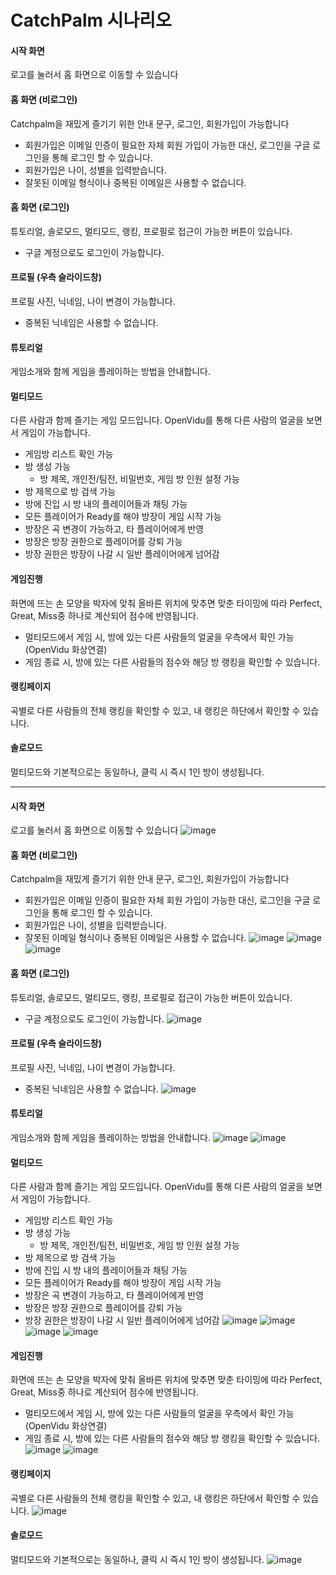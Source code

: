 # CatchPalm 시나리오

#### 시작 화면
로고를 눌러서 홈 화면으로 이동할 수 있습니다

#### 홈 화면 (비로그인)
Catchpalm을 재밌게 즐기기 위한 안내 문구, 로그인, 회원가입이 가능합니다
- 회원가입은 이메일 인증이 필요한 자체 회원 가입이 가능한 대신, 로그인을 구글 로그인을 통해 로그인 할 수 있습니다.
- 회원가입은 나이, 성별을 입력받습니다.
- 잘못된 이메일 형식이나 중복된 이메일은 사용할 수 없습니다.

#### 홈 화면 (로그인)
튜토리얼, 솔로모드, 멀티모드, 랭킹, 프로필로 접근이 가능한 버튼이 있습니다.
- 구글 계정으로도 로그인이 가능합니다.

#### 프로필 (우측 슬라이드창)
프로필 사진, 닉네임, 나이 변경이 가능합니다.
- 중복된 닉네임은 사용할 수 없습니다.

#### 튜토리얼
게임소개와 함께 게임을 플레이하는 방법을 안내합니다.

#### 멀티모드
다른 사람과 함께 즐기는 게임 모드입니다. OpenVidu를 통해 다른 사람의 얼굴을 보면서 게임이 가능합니다.
- 게임방 리스트 확인 가능
- 방 생성 가능
  - 방 제목, 개인전/팀전, 비밀번호, 게임 방 인원 설정 가능
- 방 제목으로 방 검색 가능
- 방에 진입 시 방 내의 플레이어들과 채팅 가능
- 모든 플레이어가 Ready를 해야 방장이 게임 시작 가능
- 방장은 곡 변경이 가능하고, 타 플레이어에게 반영
- 방장은 방장 권한으로 플레이어를 강퇴 가능
- 방장 권한은 방장이 나갈 시 일반 플레이어에게 넘어감

#### 게임진행
화면에 뜨는 손 모양을 박자에 맞춰 올바른 위치에 맞추면 맞춘 타이밍에 따라 Perfect, Great, Miss중 하나로 계산되어 점수에 반영됩니다.
- 멀티모드에서 게임 시, 방에 있는 다른 사람들의 얼굴을 우측에서 확인 가능 (OpenVidu 화상연결) 
- 게임 종료 시, 방에 있는 다른 사람들의 점수와 해당 방 랭킹을 확인할 수 있습니다.

#### 랭킹페이지
곡별로 다른 사람들의 전체 랭킹을 확인할 수 있고, 내 랭킹은 하단에서 확인할 수 있습니다.

#### 솔로모드
멀티모드와 기본적으로는 동일하나, 클릭 시 즉시 1인 방이 생성됩니다.


---

#### 시작 화면
로고를 눌러서 홈 화면으로 이동할 수 있습니다
![image](https://github.com/zzckckck3/CatchPalmFinal/assets/65270703/87d02d43-3893-48aa-b0b8-4bdc90b1b54f)

#### 홈 화면 (비로그인)
Catchpalm을 재밌게 즐기기 위한 안내 문구, 로그인, 회원가입이 가능합니다
- 회원가입은 이메일 인증이 필요한 자체 회원 가입이 가능한 대신, 로그인을 구글 로그인을 통해 로그인 할 수 있습니다.
- 회원가입은 나이, 성별을 입력받습니다.
- 잘못된 이메일 형식이나 중복된 이메일은 사용할 수 없습니다.
![image](https://github.com/zzckckck3/CatchPalmFinal/assets/65270703/b9d99464-9603-453f-b8a5-fa23edc9a337)
![image](https://github.com/zzckckck3/CatchPalmFinal/assets/65270703/6e657c27-1eb9-46ba-b196-3ff6904beb31)
![image](https://github.com/zzckckck3/CatchPalmFinal/assets/65270703/3ffdd7be-75eb-4f0d-8d45-e9857fcff99a)

#### 홈 화면 (로그인)
튜토리얼, 솔로모드, 멀티모드, 랭킹, 프로필로 접근이 가능한 버튼이 있습니다.
- 구글 계정으로도 로그인이 가능합니다.
![image](https://github.com/zzckckck3/CatchPalmFinal/assets/65270703/f2a60579-1246-42c2-bba9-433d32663c5a)

#### 프로필 (우측 슬라이드창)
프로필 사진, 닉네임, 나이 변경이 가능합니다.
- 중복된 닉네임은 사용할 수 없습니다.
![image](https://github.com/zzckckck3/CatchPalmFinal/assets/65270703/37ff81ec-8303-4485-b096-822731abbbf9)

#### 튜토리얼
게임소개와 함께 게임을 플레이하는 방법을 안내합니다.
![image](https://github.com/zzckckck3/CatchPalmFinal/assets/65270703/7060d8dc-97c1-451e-b2b7-16fc2aecea38)
![image](https://github.com/zzckckck3/CatchPalmFinal/assets/65270703/ecfd6182-94ae-4d23-8c4f-35b485b457ba)

#### 멀티모드
다른 사람과 함께 즐기는 게임 모드입니다. OpenVidu를 통해 다른 사람의 얼굴을 보면서 게임이 가능합니다.
- 게임방 리스트 확인 가능
- 방 생성 가능
  - 방 제목, 개인전/팀전, 비밀번호, 게임 방 인원 설정 가능
- 방 제목으로 방 검색 가능
- 방에 진입 시 방 내의 플레이어들과 채팅 가능
- 모든 플레이어가 Ready를 해야 방장이 게임 시작 가능
- 방장은 곡 변경이 가능하고, 타 플레이어에게 반영
- 방장은 방장 권한으로 플레이어를 강퇴 가능
- 방장 권한은 방장이 나갈 시 일반 플레이어에게 넘어감
![image](https://github.com/zzckckck3/CatchPalmFinal/assets/65270703/1bbe244b-2536-4ee2-9fe2-96fb4f55d668)
![image](https://github.com/zzckckck3/CatchPalmFinal/assets/65270703/8b4c4a38-35a4-40e4-b12c-208489f2f044)
![image](https://github.com/zzckckck3/CatchPalmFinal/assets/65270703/2096ce2b-1c76-411d-9e53-f9eca4fd1b32)
![image](https://github.com/zzckckck3/CatchPalmFinal/assets/65270703/eb69bd10-5b39-4e5d-b57d-a832f0f9a3d7)

#### 게임진행
화면에 뜨는 손 모양을 박자에 맞춰 올바른 위치에 맞추면 맞춘 타이밍에 따라 Perfect, Great, Miss중 하나로 계산되어 점수에 반영됩니다.
- 멀티모드에서 게임 시, 방에 있는 다른 사람들의 얼굴을 우측에서 확인 가능 (OpenVidu 화상연결) 
- 게임 종료 시, 방에 있는 다른 사람들의 점수와 해당 방 랭킹을 확인할 수 있습니다.
![image](https://github.com/zzckckck3/CatchPalmFinal/assets/65270703/a84ee5d0-cc07-4e0e-acb4-7119bc42372c)
![image](https://github.com/zzckckck3/CatchPalmFinal/assets/65270703/a3346a73-3127-4e7f-b1a7-23a4cde1f608)

#### 랭킹페이지
곡별로 다른 사람들의 전체 랭킹을 확인할 수 있고, 내 랭킹은 하단에서 확인할 수 있습니다.
![image](https://github.com/zzckckck3/CatchPalmFinal/assets/65270703/d325035e-d338-471d-8298-cf4469cf0e54)
#### 솔로모드
멀티모드와 기본적으로는 동일하나, 클릭 시 즉시 1인 방이 생성됩니다.
![image](https://github.com/zzckckck3/CatchPalmFinal/assets/65270703/ca4a34a0-9262-4bff-ac45-f44a99037690)
